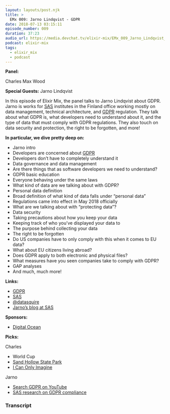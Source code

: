 ```yaml
---
layout: layouts/post.njk
title: >
  EMx 009: Jarno Lindqvist - GDPR
date: 2018-07-13 03:15:11
episode_number: 009
duration: 37:23
audio_url: https://media.devchat.tv/elixir-mix/EMx_009_Jarno_Lindqvist_GDPR.mp3
podcast: elixir-mix
tags:
  - elixir_mix
  - podcast
---
```


**Panel:**

Charles Max Wood

**Special Guests:** Jarno Lindqvist

In this episode of Elixir Mix, the panel talks to Jarno Lindqvist about GDPR. Jarno is works for [SAS](https://www.sas.com/en_us/home.html) institutes in the Finland office working mostly on data management, technical architecture, and [GDPR](https://www.eugdpr.org/) regulation. They talk about what GDPR is, what developers need to understand about it, and the type of data that must comply with GDPR regulations. They also touch on data security and protection, the right to be forgotten, and more!

**In particular, we dive pretty deep on:**

- Jarno intro
- Developers are concerned about [GDPR](https://www.eugdpr.org/)
- Developers don’t have to completely understand it
- Data governance and data management
- Are there things that as software developers we need to understand?
- GDPR basic education
- Everyone behaving under the same laws
- What kind of data are we talking about with GDPR?
- Personal data definition
- Broad definition of what kind of data falls under “personal data”
- Regulations came into effect in May 2018 officially
- What are we talking about with “protecting data”?
- Data security
- Taking precautions about how you keep your data
- Keeping track of who you’ve displayed your data to
- The purpose behind collecting your data
- The right to be forgotten
- Do US companies have to only comply with this when it comes to EU data?
- What about EU citizens living abroad?
- Does GDPR apply to both electronic and physical files?
- What measures have you seen companies take to comply with GDPR?
- GAP analyses
- And much, much more!

**Links:**

- [GDPR](https://www.eugdpr.org/)
- [SAS](https://www.sas.com/en_us/home.html)
- [@datasquire](https://twitter.com/datasquire?lang=en)
- [Jarno’s blog at SAS](https://blogs.sas.com/content/author/jarnolindqvist/)

**Sponsors:**

- [Digital Ocean](https://www.digitalocean.com/)

**Picks:**

Charles

- World Cup
- [Sand Hollow State Park](https://stateparks.utah.gov/parks/sand-hollow/)
- [I Can Only Imagine](https://icanonlyimagine.com/)

Jarno

- [Search GDPR on YouTube](https://www.youtube.com/results?search_query=gdpr)
- [SAS research on GDPR compliance](https://www.sas.com/en_lu/offers/general-data-protection-regulation.html)

### Transcript
